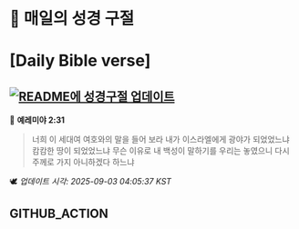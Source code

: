 # 🙏 매일의 성경 구절
# [Daily Bible verse]
## [![README에 성경구절 업데이트](https://github.com/DONGSUKA/first_test/actions/workflows/update-readme-bible.yml/badge.svg)](https://github.com/DONGSUKA/first_test/actions/workflows/update-readme-bible.yml)
<!-- START_BIBLE_VERSE -->
📖 **예레미야 2:31**
> 너희 이 세대여 여호와의 말을 들어 보라 내가 이스라엘에게 광야가 되었었느냐 캄캄한 땅이 되었었느냐 무슨 이유로 내 백성이 말하기를 우리는 놓였으니 다시 주께로 가지 아니하겠다 하느냐

🕊️ _업데이트 시각: 2025-09-03 04:05:37 KST_
  <!-- END_BIBLE_VERSE -->
## GITHUB_ACTION

